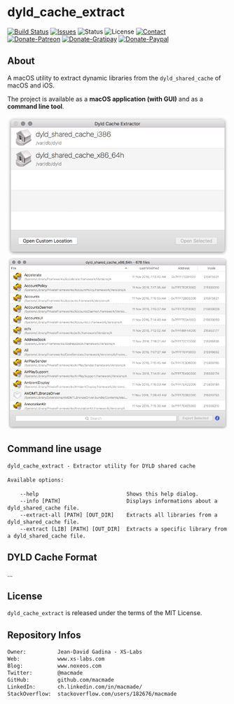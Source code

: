 dyld_cache_extract
==================

[![Build Status](https://img.shields.io/travis/macmade/dyld_cache_extract.svg?branch=master&style=flat)](https://travis-ci.org/macmade/dyld_cache_extract)
[![Issues](http://img.shields.io/github/issues/macmade/dyld_cache_extract.svg?style=flat)](https://github.com/macmade/dyld_cache_extract/issues)
![Status](https://img.shields.io/badge/status-active-brightgreen.svg?style=flat)
![License](https://img.shields.io/badge/license-mit-brightgreen.svg?style=flat)
[![Contact](https://img.shields.io/badge/contact-@macmade-blue.svg?style=flat)](https://twitter.com/macmade)  
[![Donate-Patreon](https://img.shields.io/badge/donate-patreon-yellow.svg?style=flat)](https://patreon.com/macmade)
[![Donate-Gratipay](https://img.shields.io/badge/donate-gratipay-yellow.svg?style=flat)](https://www.gratipay.com/macmade)
[![Donate-Paypal](https://img.shields.io/badge/donate-paypal-yellow.svg?style=flat)](https://paypal.me/xslabs)

About
-----

A macOS utility to extract dynamic libraries from the `dyld_shared_cache` of macOS and iOS.

The project is available as a **macOS application (with GUI)** and as a **command line tool**.

![Main Window](Resources/MainWindow.png "Main Window")
![File Window](Resources/FileWindow.png "File Window")

Command line usage
------------------

    dyld_cache_extract - Extractor utility for DYLD shared cache
    
    Available options:
        
        --help                            Shows this help dialog.
        --info [PATH]                     Displays informations about a dyld_shared_cache file.
        --extract-all [PATH] [OUT_DIR]    Extracts all libraries from a dyld_shared_cache file.
        --extract [LIB] [PATH] [OUT_DIR]  Extracts a specific library from a dyld_shared_cache file.

DYLD Cache Format
-----------------

...

License
-------

`dyld_cache_extract` is released under the terms of the MIT License.

Repository Infos
----------------

    Owner:			Jean-David Gadina - XS-Labs
    Web:			www.xs-labs.com
    Blog:			www.noxeos.com
    Twitter:		@macmade
    GitHub:			github.com/macmade
    LinkedIn:		ch.linkedin.com/in/macmade/
    StackOverflow:	stackoverflow.com/users/182676/macmade
